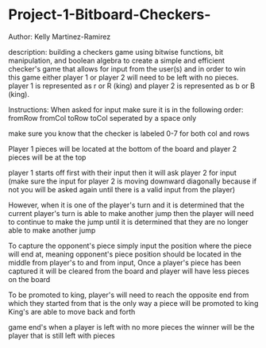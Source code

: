 # Project-1-Bitboard-Checkers-

Author: Kelly Martinez-Ramirez

description: building a checkers game using  bitwise functions, bit manipulation, and boolean algebra to create a simple and efficient checker's game that allows for input from the user(s) and in order to win this game either player 1 or player 2 will need to be left with no pieces. player 1 is represented as r or R (king) and player 2 is represented as b or B (king).

Instructions:
When asked for input make sure it is in the following order: fromRow fromCol toRow toCol seperated by a space only

make sure you know that the checker is labeled 0-7 for both col and rows 

Player 1 pieces will be located at the bottom of the board and player 2 pieces will be at the top

player 1 starts off first with their input then it will ask player 2 for input (make sure the input for player 2 is moving downward diagonally because if not you will be asked again until there is a valid input from the player)

However, when it is one of the player's turn and it is determined that the current player's turn is able to make another jump then the player will need to continue to make the jump until it is determined that they are no longer able to make another jump

To capture the opponent's piece simply input the position where the piece will end at, meaning opponent's piece position should be located in the middle from player's to and from input, Once a player's piece has been captured it will be cleared from the board and player will have less pieces on the board

To be promoted to king, player's will need to reach the opposite end from which they started from that is the only way a piece will be promoted to king
King's are able to move back and forth 

game end's when a player is left with no more pieces the winner will be the player that is still left with pieces
